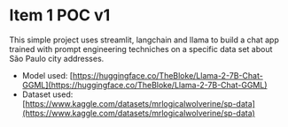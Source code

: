 # Item 1 POC v1

This simple project uses streamlit, langchain and llama to build a chat app trained with prompt engineering techniches on a specific data set about São Paulo city addresses.

* Model used: [https://huggingface.co/TheBloke/Llama-2-7B-Chat-GGML](https://huggingface.co/TheBloke/Llama-2-7B-Chat-GGML)
* Dataset used: [https://www.kaggle.com/datasets/mrlogicalwolverine/sp-data](https://www.kaggle.com/datasets/mrlogicalwolverine/sp-data)
